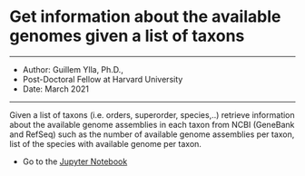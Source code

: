 # Get information about the available genomes given a list of taxons

----------
- Author: Guillem Ylla, Ph.D.,
 - Post-Doctoral Fellow at Harvard University
- Date: March 2021
-----------

Given a list of taxons (i.e. orders, superorder, species,..) retrieve information about the available genome assemblies in each taxon from NCBI (GeneBank and RefSeq) such as the number of available genome assemblies per taxon, list of the species with available genome per taxon.


- Go to the [Jupyter Notebook](https://github.com/guillemylla/Number_genomes_available_in_NCBI/blob/main/Get_Available_Genomes_by_lienage.ipynb) 
